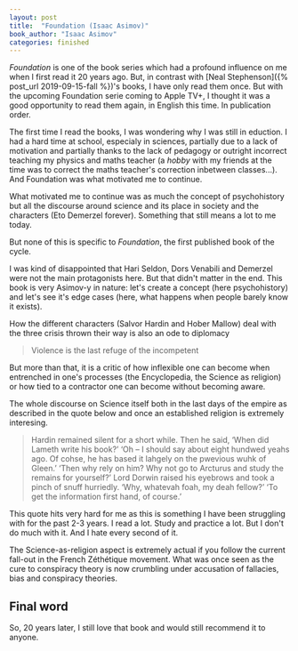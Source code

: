 ```yaml
---
layout: post
title:  "Foundation (Isaac Asimov)"
book_author: "Isaac Asimov"
categories: finished
---
```


*Foundation* is one of the book series which had a profound influence on me when I first read it 20 years ago. But, in contrast with [Neal Stephenson]({% post_url 2019-09-15-fall %})'s books, I have only read them once. But with the upcoming Foundation serie coming to Apple TV+, I thought it was a good opportunity to read them again, in English this time. In publication order.

The first time I read the books, I was wondering why I was still in eduction. I had a hard time at school, especialy in sciences, partially due to a lack of motivation and partially thanks to the lack of pedagogy or outright incorrect teaching my physics and maths teacher (a *hobby* with my friends at the time was to correct the maths teacher's correction inbetween classes...). And Foundation was what motivated me to continue.

What motivated me to continue was as much the concept of psychohistory but all the discourse around science and its place in society and the characters (Eto Demerzel forever). Something that still means a lot to me today.

But none of this is specific to *Foundation*, the first published book of the cycle.

I was kind of disappointed that Hari Seldon, Dors Venabili and Demerzel were not the main protagonists here. But that didn't matter in the end. This book is very Asimov-y in nature: let's create a concept (here psychohistory) and let's see it's edge cases (here, what happens when people barely know it exists).

How the different characters (Salvor Hardin and Hober Mallow) deal with the three crisis thrown their way is also an ode to diplomacy

> Violence is the last refuge of the incompetent

But more than that, it is a critic of how inflexible one can become when entrenched in one's processes (the Encyclopedia, the Science as religion) or how tied to a contractor one can become without becoming aware.

The whole discourse on Science itself both in the last days of the empire as described in the quote below and once an established religion is extremely interesing.

> Hardin remained silent for a short while. Then he said, ‘When did Lameth write his book?’ ‘Oh – I should say about eight hundwed yeahs ago. Of cohse, he has based it lahgely on the pwevious wuhk of Gleen.’ ‘Then why rely on him? Why not go to Arcturus and study the remains for yourself?’ Lord Dorwin raised his eyebrows and took a pinch of snuff hurriedly. ‘Why, whatevah foah, my deah fellow?’ ‘To get the information first hand, of course.’

This quote hits very hard for me as this is something I have been struggling with for the past 2-3 years. I read a lot. Study and practice a lot. But I don't do much with it. And I hate every second of it.

The Science-as-religion aspect is extremely actual if you follow the current fall-out in the French Zéthétique movement. What was once seen as the cure to conspiracy theory is now crumbling under accusation of fallacies, bias and conspiracy theories.

## Final word

So, 20 years later, I still love that book and would still recommend it to anyone.